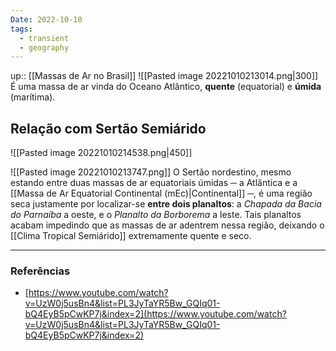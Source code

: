 ```yaml
---
Date: 2022-10-10
tags:
  - transient
  - geography
---
```

up:: [[Massas de Ar no Brasil]]
![[Pasted image 20221010213014.png|300]]
É uma massa de ar vinda do Oceano Atlântico, **quente** (equatorial) e **úmida** (marítima).

## Relação com Sertão Semiárido
![[Pasted image 20221010214538.png|450]]

![[Pasted image 20221010213747.png]]
O Sertão nordestino, mesmo estando entre duas massas de ar equatoriais úmidas ─ a Atlântica e a [[Massa de Ar Equatorial Continental (mEc)|Continental]] ─, é uma região seca justamente por localizar-se **entre dois planaltos**: a *Chapada da Bacia do Parnaíba* a oeste, e o *Planalto da Borborema* a leste. Tais planaltos acabam impedindo que as massas de ar adentrem nessa região, deixando o [[Clima Tropical Semiárido]] extremamente quente e seco.

---
### Referências
- [https://www.youtube.com/watch?v=UzW0j5usBn4&list=PL3JyTaYR5Bw_GQIq01-bQ4EyB5pCwKP7j&index=2](https://www.youtube.com/watch?v=UzW0j5usBn4&list=PL3JyTaYR5Bw_GQIq01-bQ4EyB5pCwKP7j&index=2)